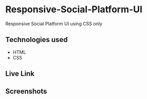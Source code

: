 # Responsive-Social-Platform-UI

Responsive Social Platform UI using CSS only

## Technologies used

* HTML
* CSS

## Live Link 


## Screenshots
